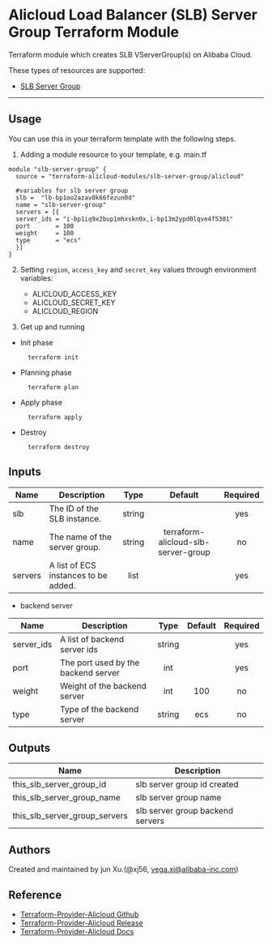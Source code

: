 Alicloud Load Balancer (SLB) Server Group Terraform Module
=============================================

Terraform module which creates SLB VServerGroup(s) on Alibaba Cloud.

These types of resources are supported:

* [SLB Server Group](https://www.terraform.io/docs/providers/alicloud/r/slb_server_group.html)

----------------------

Usage
-----
You can use this in your terraform template with the following steps.

1. Adding a module resource to your template, e.g. main.tf

```hcl
module "slb-server-group" {
  source = "terraform-alicloud-modules/slb-server-group/alicloud"

  #variables for slb server group
  slb =  "lb-bp1oo2azav0k66fezun0d"
  name = "slb-server-group"
  servers = [{
  server_ids = "i-bp1iq9x2bup1mhxskn0x,i-bp13m2ypd0lqve4f5301"
  port       = 100
  weight     = 100
  type       = "ecs"
  }]
}

```

2. Setting `region`, `access_key` and `secret_key` values through environment variables:

    - ALICLOUD_ACCESS_KEY
    - ALICLOUD_SECRET_KEY
    - ALICLOUD_REGION

3. Get up and running

* Init phase

        terraform init

* Planning phase

        terraform plan

* Apply phase

        terraform apply

* Destroy

        terraform destroy

## Inputs

| Name | Description | Type | Default | Required |
|------|-------------|:----:|:-----:|:-----:|
| slb  | The ID of the SLB instance. | string  |     | yes |
| name  | The name of the server group. | string  | terraform-alicloud-slb-server-group  | no |
| servers  | A list of ECS instances to be added. | list  |     |   yes  |

- backend server

| Name | Description | Type | Default | Required |
|------|-------------|:----:|:-----:|:-----:|
| server_ids  | A list of backend server ids  | string  |     | yes |
| port  | The port used by the backend server  | int  |     | yes |
| weight | Weight of the backend server | int  | 100  | no  |
| type  | Type of the backend server  | string  | ecs  | no  |
## Outputs

| Name | Description |
|------|-------------|
| this_slb_server_group_id  | slb server group id created  |
| this_slb_server_group_name  | slb server group name  |
| this_slb_server_group_servers  | slb server group backend servers  |

Authors
---------
Created and maintained by jun Xu.(@xj56, vega.xj@alibaba-inc.com)

Reference
---------
* [Terraform-Provider-Alicloud Github](https://github.com/terraform-providers/terraform-provider-alicloud)
* [Terraform-Provider-Alicloud Release](https://releases.hashicorp.com/terraform-provider-alicloud/)
* [Terraform-Provider-Alicloud Docs](https://www.terraform.io/docs/providers/alicloud/index.html)

